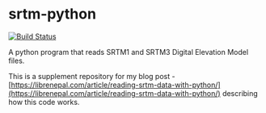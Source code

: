 # srtm-python 
[![Build Status](https://travis-ci.org/aatishnn/srtm-python.svg?branch=master)](https://travis-ci.org/aatishnn/srtm-python)

A python program that reads SRTM1 and SRTM3 Digital Elevation Model files.

This is a supplement repository for my blog post - [https://librenepal.com/article/reading-srtm-data-with-python/](https://librenepal.com/article/reading-srtm-data-with-python/) describing how this code works.

